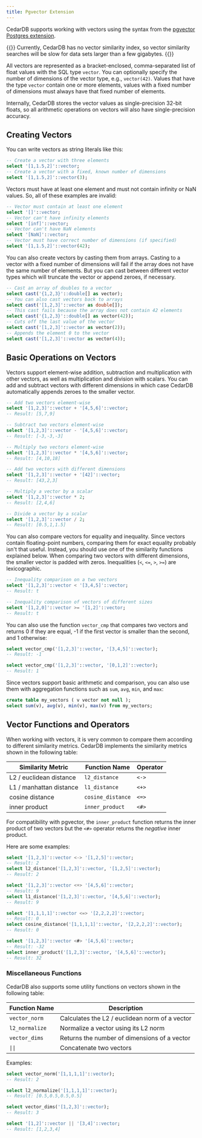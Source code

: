 ```yaml
---
title: Pgvector Extension
---
```


CedarDB supports working with vectors using the syntax from the [pgvector
Postgres extension](https://github.com/pgvector/pgvector).

{{<callout type="info">}}
Currently, CedarDB has no vector similarity index, so vector similarity
searches will be slow for data sets larger than a few gigabytes.
{{</callout>}}

All vectors are represented as a bracket-enclosed, comma-separated list of
float values with the SQL type `vector`. You can optionally specify the number
of dimensions of the vector type, e.g., `vector(42)`. Values that have the type
`vector` contain one or more elements, values with a fixed number of dimensions
must always have that fixed number of elements.

Internally, CedarDB stores the vector values as single-precision 32-bit floats,
so all arithmetic operations on vectors will also have single-precision
accuracy.

## Creating Vectors

You can write vectors as string literals like this:
```sql
-- Create a vector with three elements
select '[1,1.5,2]'::vector;
-- Create a vector with a fixed, known number of dimensions
select '[1,1.5,2]'::vector(3);
```

Vectors must have at least one element and must not contain infinity or NaN
values. So, all of these examples are invalid:
```sql
-- Vector must contain at least one element
select '[]'::vector;
-- Vector can't have infinity elements
select '[inf]'::vector;
-- Vector can't have NaN elements
select '[NaN]'::vector;
-- Vector must have correct number of dimensions (if specified)
select '[1,1.5,2]'::vector(42);
```

You can also create vectors by casting them from arrays. Casting to a vector
with a fixed number of dimensions will fail if the array does not have the same
number of elements. But you can cast between different vector types which will
truncate the vector or append zeroes, if necessary.
```sql
-- Cast an array of doubles to a vector
select cast('{1,2,3}'::double[] as vector);
-- You can also cast vectors back to arrays
select cast('[1,2,3]'::vector as double[]);
-- This cast fails because the array does not contain 42 elements
select cast('{1,2,3}'::double[] as vector(42));
-- Cuts off the last value of the vector
select cast('[1,2,3]'::vector as vector(2));
-- Appends the element 0 to the vector
select cast('[1,2,3]'::vector as vector(4));
```

## Basic Operations on Vectors

Vectors support element-wise addition, subtraction and multiplication with
other vectors, as well as multiplication and division with scalars. You can add
and subtract vectors with different dimensions in which case CedarDB
automatically appends zeroes to the smaller vector.

```sql
-- Add two vectors element-wise
select '[1,2,3]'::vector + '[4,5,6]'::vector;
-- Result: [5,7,9]

-- Subtract two vectors element-wise
select '[1,2,3]'::vector - '[4,5,6]'::vector;
-- Result: [-3,-3,-3]

-- Multiply two vectors element-wise
select '[1,2,3]'::vector * '[4,5,6]'::vector;
-- Result: [4,10,18]

-- Add two vectors with different dimensions
select '[1,2,3]'::vector + '[42]'::vector;
-- Result: [43,2,3]

-- Multiply a vector by a scalar
select '[1,2,3]'::vector * 2;
-- Result: [2,4,6]

-- Divide a vector by a scalar
select '[1,2,3]'::vector / 2;
-- Result: [0.5,1,1.5]
```

You can also compare vectors for equality and inequality. Since vectors contain
floating-point numbers, comparing them for exact equality probably isn't that
useful. Instead, you should use one of the similarity functions explained
below. When comparing two vectors with different dimensions, the smaller vector
is padded with zeros. Inequalities (`<`, `<=`, `>`, `>=`) are lexicographic.

```sql
-- Inequality comparison on a two vectors
select '[1,2,3]'::vector < '[3,4,5]'::vector;
-- Result: t

-- Inequality comparison of vectors of different sizes
select '[1,2,0]'::vector >= '[1,2]'::vector;
-- Result: t
```

You can also use the function `vector_cmp` that compares two vectors and
returns 0 if they are equal, -1 if the first vector is smaller than the second,
and 1 otherwise:

```sql
select vector_cmp('[1,2,3]'::vector, '[3,4,5]'::vector);
-- Result: -1

select vector_cmp('[1,2,3]'::vector, '[0,1,2]'::vector);
-- Result: 1
```

Since vectors support basic arithmetic and comparison, you can also use them
with aggregation functions such as `sum`, `avg`, `min`, and `max`:
```sql
create table my_vectors ( v vector not null );
select sum(v), avg(v), min(v), max(v) from my_vectors;
```

## Vector Functions and Operators

When working with vectors, it is very common to compare them according to
different similarity metrics. CedarDB implements the similarity metrics shown
in the following table:

| Similarity Metric       | Function Name     | Operator |
|-------------------------|-------------------|----------|
| L2 / euclidean distance | `l2_distance`     | `<->`    |
| L1 / manhattan distance | `l1_distance`     | `<+>`    |
| cosine distance         | `cosine_distance` | `<=>`    |
| inner product           | `inner_product`   | `<#>`    |

For compatibility with pgvector, the `inner_product` function returns the inner
product of two vectors but the `<#>` operator returns the *negative* inner
product.

Here are some examples:

```sql
select '[1,2,3]'::vector <-> '[1,2,5]'::vector;
-- Result: 2
select l2_distance('[1,2,3]'::vector, '[1,2,5]'::vector);
-- Result: 2

select '[1,2,3]'::vector <+> '[4,5,6]'::vector;
-- Result: 9
select l1_distance('[1,2,3]'::vector, '[4,5,6]'::vector);
-- Result: 9

select '[1,1,1,1]'::vector <=> '[2,2,2,2]'::vector;
-- Result: 0
select cosine_distance('[1,1,1,1]'::vector, '[2,2,2,2]'::vector);
-- Result: 0

select '[1,2,3]'::vector <#> '[4,5,6]'::vector;
-- Result: -32
select inner_product('[1,2,3]'::vector, '[4,5,6]'::vector);
-- Result: 32
```

### Miscellaneous Functions

CedarDB also supports some utility functions on vectors shown in the following
table:

| Function Name  | Description                                    |
|----------------|------------------------------------------------|
| `vector_norm`  | Calculates the L2 / euclidean norm of a vector |
| `l2_normalize` | Normalize a vector using its L2 norm           |
| `vector_dims`  | Returns the number of dimensions of a vector   |
| `\|\|`         | Concatenate two vectors                        |

Examples:

```sql
select vector_norm('[1,1,1,1]'::vector);
-- Result: 2

select l2_normalize('[1,1,1,1]'::vector);
-- Result: [0.5,0.5,0.5,0.5]

select vector_dims('[1,2,3]'::vector);
-- Result: 3

select '[1,2]'::vector || '[3,4]'::vector;
-- Result: [1,2,3,4]
```
